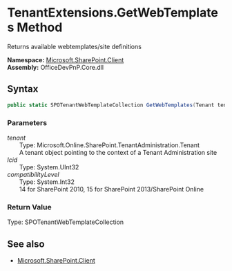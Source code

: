 # TenantExtensions.GetWebTemplates Method  
Returns available webtemplates/site definitions  

**Namespace:** [Microsoft.SharePoint.Client](Microsoft.SharePoint.Client.md)  
**Assembly:** OfficeDevPnP.Core.dll  
## Syntax
```C#
public static SPOTenantWebTemplateCollection GetWebTemplates(Tenant tenant, UInt32 lcid, Int32 compatibilityLevel)
```
### Parameters
*tenant*  
&emsp;&emsp;Type: Microsoft.Online.SharePoint.TenantAdministration.Tenant  
&emsp;&emsp;A tenant object pointing to the context of a Tenant Administration site  
*lcid*  
&emsp;&emsp;Type: System.UInt32  
*compatibilityLevel*  
&emsp;&emsp;Type: System.Int32  
&emsp;&emsp;14 for SharePoint 2010, 15 for SharePoint 2013/SharePoint Online  
### Return Value
Type: SPOTenantWebTemplateCollection  


## See also
- [Microsoft.SharePoint.Client](Microsoft.SharePoint.Client.md)
